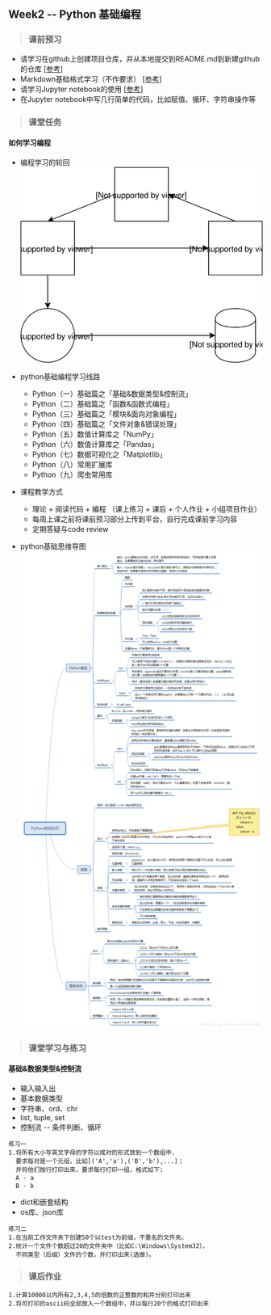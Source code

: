 ## Week2 -- Python 基础编程

> ### 课前预习
* 请学习在github上创建项目仓库，并从本地提交到README.md到新建github的仓库 [[参考](https://www.cnblogs.com/specter45/p/github.html)]
* Markdown基础格式学习（不作要求） [[参考](https://www.cnblogs.com/xinmengwuheng/p/5794899.html)]
* 请学习Jupyter notebook的使用 [[参考](https://www.cnblogs.com/nxld/p/6566380.html)]
* 在Jupyter notebook中写几行简单的代码，比如赋值、循环、字符串操作等

> ### 课堂任务
#### 如何学习编程
* 编程学习的轮回
![编程的轮回](img/coding-circle-Diagram.svg)

* python基础编程学习线路
    + Python（一）基础篇之「基础&数据类型&控制流」
    + Python（二）基础篇之「函数&函数式编程」
    + Python（三）基础篇之「模块&面向对象编程」
    + Python（四）基础篇之「文件对象&错误处理」
    + Python（五）数值计算库之「NumPy」
    + Python（六）数值计算库之「Pandas」
    + Python（七）数据可视化之「Matplotlib」
    + Python（八）常用扩展库
    + Python（九）爬虫常用库

* 课程教学方式 
    + 理论 + 阅读代码 + 编程 （课上练习 + 课后 + 个人作业 + 小组项目作业）
    + 每周上课之前将课前预习部分上传到平台，自行完成课前学习内容
    + 定期答疑与code review

* python基础思维导图
![python基础思维导图](img/python_route.png)

> ### 课堂学习与练习
#### 基础&数据类型&控制流
* 输入输入出
* 基本数据类型
* 字符串、ord、chr
* list, tuple, set
* 控制流 -- 条件判断、循环
``` 
练习一
1.将所有大小写英文字母的字符以成对的形式放到一个数组中，
  要求每对是一个元组，比如[('A','a'),('B','b'),...]；
  并将他们按行打印出来，要求每行打印一组，格式如下:
  A - a
  B - b
```

* dict和嵌套结构
* os库、json库
```
练习二
1.在当前工作文件夹下创建50个以test为前缀，不重名的文件夹。
2.统计一个文件个数超过20的文件夹中（比如C:\Windows\System32），
  不同类型（后缀）文件的个数，并打印出来(选做)。
```
> ### 课后作业
    1.计算10000以内所有2,3,4,5的倍数的正整数的和并分别打印出来
    2.将可打印的ascii码全部放入一个数组中，并以每行20个的格式打印出来 